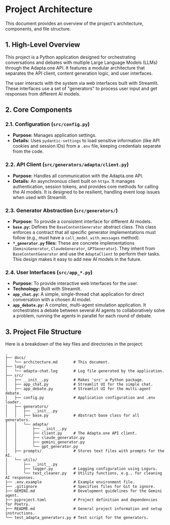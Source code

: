 # Project Architecture

This document provides an overview of the project's architecture, components, and file structure.

## 1. High-Level Overview

This project is a Python application designed for orchestrating conversations and debates with multiple Large Language Models (LLMs) through the Adapta.one API. It features a modular architecture that separates the API client, content generation logic, and user interfaces.

The user interacts with the system via web interfaces built with Streamlit. These interfaces use a set of "generators" to process user input and get responses from different AI models.

## 2. Core Components

### 2.1. Configuration (`src/config.py`)
- **Purpose:** Manages application settings.
- **Details:** Uses `pydantic-settings` to load sensitive information (like API cookies and session IDs) from a `.env` file, keeping credentials separate from the code.

### 2.2. API Client (`src/generators/adapta/client.py`)
- **Purpose:** Handles all communication with the Adapta.one API.
- **Details:** An asynchronous client built on `httpx`. It manages authentication, session tokens, and provides core methods for calling the AI models. It is designed to be resilient, handling event loop issues when used with Streamlit.

### 2.3. Generator Abstraction (`src/generators/`)
- **Purpose:** To provide a consistent interface for different AI models.
- **`base.py`:** Defines the `BaseContentGenerator` abstract class. This class enforces a contract that all specific generator implementations must follow (e.g., must have a `call_model_with_messages` method).
- **`*_generator.py` files:** These are concrete implementations (`GeminiGenerator`, `ClaudeGenerator`, `GPTGenerator`). They inherit from `BaseContentGenerator` and use the `AdaptaClient` to perform their tasks. This design makes it easy to add new AI models in the future.

### 2.4. User Interfaces (`src/app_*.py`)
- **Purpose:** To provide interactive web interfaces for the user.
- **Technology:** Built with Streamlit.
- **`app_chat.py`:** A simple, single-thread chat application for direct conversation with a chosen AI model.
- **`app_debate.py`:** A complex, multi-agent simulation application. It orchestrates a debate between several AI agents to collaboratively solve a problem, running the agents in parallel for each round of debate.

## 3. Project File Structure

Here is a breakdown of the key files and directories in the project:

```
.
├── docs/
│   └── architecture.md       # This document.
├── logs/
│   └── adapta-chat.log       # Log file generated by the application.
├── src/
│   ├── __init__.py           # Makes 'src' a Python package.
│   ├── app_chat.py           # Streamlit UI for the simple chat.
│   ├── app_debate.py         # Streamlit UI for the multi-agent debate.
│   ├── config.py             # Application configuration and .env loader.
│   ├── generators/
│   │   ├── __init__.py
│   │   ├── base.py           # Abstract base class for all generators.
│   │   └── adapta/
│   │       ├── __init__.py
│   │       ├── client.py     # The Adapta.one API client.
│   │       ├── claude_generator.py
│   │       ├── gemini_generator.py
│   │       └── gpt_generator.py
│   ├── prompts/              # Stores text files with prompts for the AI.
│   └── utils/
│       ├── __init__.py
│       ├── logger.py         # Logging configuration using Loguru.
│       └── text_cleaner.py   # Utility functions, e.g., for cleaning AI responses.
├── .env.example              # Example environment file.
├── .gitignore                # Specifies files for Git to ignore.
├── GEMINI.md                 # Development guidelines for the Gemini agent.
├── pyproject.toml            # Project definition and dependencies for Poetry.
├── README.md                 # General project information and setup instructions.
└── test_adapta_generators.py # Test script for the generators.
```
